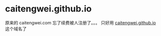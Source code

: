 # caitengwei.github.io

原来的 caitengwei.com 忘了续费被人注册了。。。
只好用 [caitengwei.github.io](caitengwei.github.io) 这个域名了
